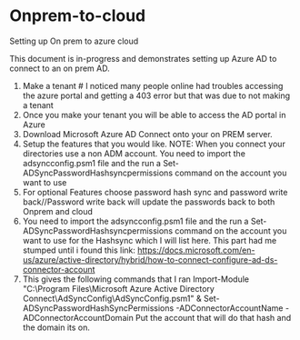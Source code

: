 # Onprem-to-cloud
Setting up On prem to azure cloud

This document is in-progress and demonstrates setting up Azure AD to connect to an on prem AD.

1. Make a tenant # I noticed many people online had troubles accessing the azure portal and getting a 403 error but that was due to not making a tenant
2. Once you make your tenant you will be able to access the AD portal in Azure
3. Download Microsoft Azure AD Connect onto your on PREM server.
4. Setup the features that you would like. NOTE: When you connect your directories use a non ADM account. You need to import the adsyncconfig.psm1 file and the run a Set-ADSyncPasswordHashsyncpermissions command on the account you want to use
5. For optional Features choose password hash sync and password write back//Password write back will update the passwords back to both Onprem and cloud
6.  You need to import the adsyncconfig.psm1 file and the run a Set-ADSyncPasswordHashsyncpermissions command on the account you want to use for the Hashsync which I will list here. This part had me stumped until i found this link: https://docs.microsoft.com/en-us/azure/active-directory/hybrid/how-to-connect-configure-ad-ds-connector-account
7.  This gives the following commands that I ran 
Import-Module "C:\Program Files\Microsoft Azure Active Directory Connect\AdSyncConfig\AdSyncConfig.psm1" &
Set-ADSyncPasswordHashSyncPermissions -ADConnectorAccountName <ADAccountName> -ADConnectorAccountDomain <ADDomainName>
  Put the account that will do that hash and the domain its on.
 
